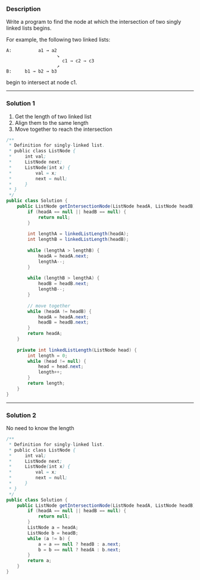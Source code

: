 ### **Description** ###
Write a program to find the node at which the intersection of two singly linked lists begins.


For example, the following two linked lists:
```
A:          a1 → a2
                   ↘
                     c1 → c2 → c3
                   ↗            
B:     b1 → b2 → b3
```
begin to intersect at node c1.

---
### **Solution 1** ###
1. Get the length of two linked list
2. Align them to the same length
3. Move together to reach the intersection

```java
/**
 * Definition for singly-linked list.
 * public class ListNode {
 *     int val;
 *     ListNode next;
 *     ListNode(int x) {
 *         val = x;
 *         next = null;
 *     }
 * }
 */
public class Solution {
    public ListNode getIntersectionNode(ListNode headA, ListNode headB) {
        if (headA == null || headB == null) {
            return null;
        }
        
        int lengthA = linkedListLength(headA);
        int lengthB = linkedListLength(headB);
        
        while (lengthA > lengthB) {
            headA = headA.next;
            lengthA--;
        }
        
        while (lengthB > lengthA) {
            headB = headB.next;
            lengthB--;
        }
        
        // move together
        while (headA != headB) {
            headA = headA.next;
            headB = headB.next;
        }
        return headA;
    }
    
    private int linkedListLength(ListNode head) {
        int length = 0;
        while (head != null) {
            head = head.next;
            length++;
        }
        return length;
    }
}
```
----
### **Solution 2** ###
No need to know the length
```java
/**
 * Definition for singly-linked list.
 * public class ListNode {
 *     int val;
 *     ListNode next;
 *     ListNode(int x) {
 *         val = x;
 *         next = null;
 *     }
 * }
 */
public class Solution {
    public ListNode getIntersectionNode(ListNode headA, ListNode headB) {
        if (headA == null || headB == null) {
            return null;
        }
        ListNode a = headA;
        ListNode b = headB;
        while (a != b) {
            a = a == null ? headB : a.next;
            b = b == null ? headA : b.next;
        }
        return a;
    }
}
```